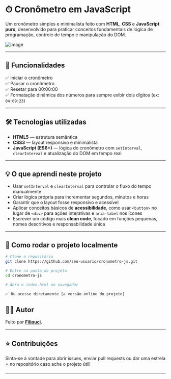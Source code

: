 # ⏱ Cronômetro em JavaScript

Um cronômetro simples e minimalista feito com **HTML**, **CSS** e **JavaScript puro**, desenvolvido para praticar conceitos fundamentais de lógica de programação, controle de tempo e manipulação do DOM.

![image](https://github.com/user-attachments/assets/d0c160ad-20d7-44ca-b46f-9e541b481a86)


---

## 🚀 Funcionalidades

✅ Iniciar o cronômetro  
✅ Pausar o cronômetro  
✅ Resetar para 00:00:00  
✅ Formatação dinâmica dos números para sempre exibir dois dígitos (ex: `04:09:23`)

---

## 🛠 Tecnologias utilizadas

- **HTML5** — estrutura semântica
- **CSS3** — layout responsivo e minimalista
- **JavaScript (ES6+)** — lógica do cronômetro com `setInterval`, `clearInterval` e atualização do DOM em tempo real

---

## 💡 O que aprendi neste projeto

- Usar `setInterval` e `clearInterval` para controlar o fluxo do tempo manualmente
- Criar lógica própria para incrementar segundos, minutos e horas
- Garantir que o layout fosse responsivo e acessível
- Aplicar conceitos básicos de **acessibilidade**, como usar `<button>` no lugar de `<div>` para ações interativas e `aria-label` nos ícones
- Escrever um código mais **clean code**, focado em funções pequenas, nomes descritivos e responsabilidade única

---

## 🚀 Como rodar o projeto localmente

```bash
# Clone o repositório
git clone https://github.com/seu-usuario/cronometro-js.git

# Entre na pasta do projeto
cd cronometro-js

# Abra o index.html no navegador

✅ Ou acesse diretamente [a versão online do projeto]
```

## 👨‍💻 Autor

Feito por **[Filipuci](https://github.com/Filipuci)**.

---

## ⭐ Contribuições

Sinta-se à vontade para abrir issues, enviar pull requests ou dar uma estrela ⭐ no repositório caso ache o projeto útil!

---

